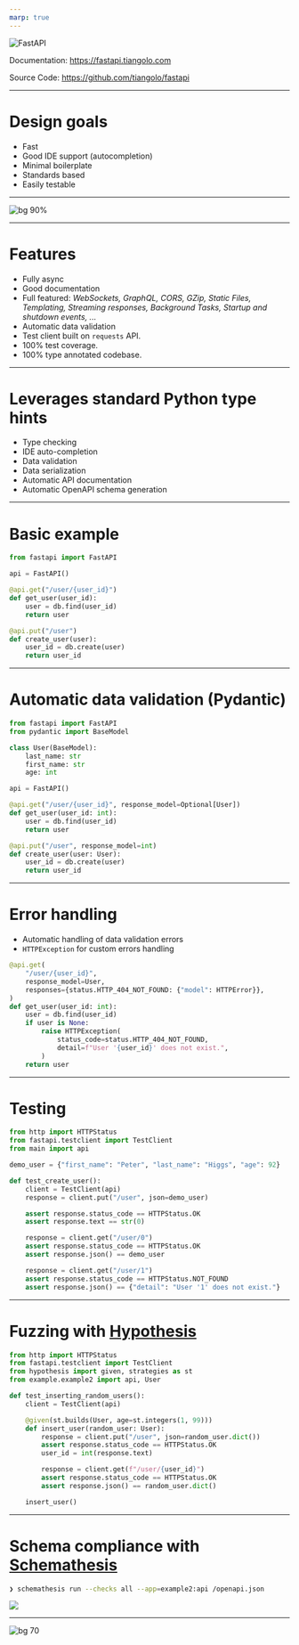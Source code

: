 ```yaml
---
marp: true
---
```


![FastAPI](assets/fastapi_logo.png)


Documentation: https://fastapi.tiangolo.com

Source Code: https://github.com/tiangolo/fastapi

---

# Design goals

- Fast
- Good IDE support (autocompletion)
- Minimal boilerplate
- Standards based
- Easily testable
---

![bg 90%](assets/architecture.drawio.svg)

---

# Features

- Fully async
- Good documentation
- Full featured:
  *WebSockets, GraphQL, CORS, GZip, Static Files, Templating, Streaming responses, Background Tasks, Startup and shutdown events, ...*
- Automatic data validation
- Test client built on `requests` API.
- 100% test coverage.
- 100% type annotated codebase.

---

# Leverages standard Python type hints

- Type checking
- IDE auto-completion
- Data validation
- Data serialization
- Automatic API documentation
- Automatic OpenAPI schema generation

---

# Basic example

```python
from fastapi import FastAPI

api = FastAPI()

@api.get("/user/{user_id}")
def get_user(user_id):
    user = db.find(user_id)
    return user

@api.put("/user")
def create_user(user):
    user_id = db.create(user)
    return user_id
```

---

# Automatic data validation (Pydantic)

```python
from fastapi import FastAPI
from pydantic import BaseModel

class User(BaseModel):
    last_name: str
    first_name: str
    age: int

api = FastAPI()

@api.get("/user/{user_id}", response_model=Optional[User])
def get_user(user_id: int):
    user = db.find(user_id)
    return user

@api.put("/user", response_model=int)
def create_user(user: User):
    user_id = db.create(user)
    return user_id
```

---

# Error handling

- Automatic handling of data validation errors
- `HTTPException` for custom errors handling

```python
@api.get(
    "/user/{user_id}",
    response_model=User,
    responses={status.HTTP_404_NOT_FOUND: {"model": HTTPError}},
)
def get_user(user_id: int):
    user = db.find(user_id)
    if user is None:
        raise HTTPException(
            status_code=status.HTTP_404_NOT_FOUND,
            detail=f"User '{user_id}' does not exist.",
        )
    return user
```

---

# Testing

```python
from http import HTTPStatus
from fastapi.testclient import TestClient
from main import api

demo_user = {"first_name": "Peter", "last_name": "Higgs", "age": 92}

def test_create_user():
    client = TestClient(api)
    response = client.put("/user", json=demo_user)

    assert response.status_code == HTTPStatus.OK
    assert response.text == str(0)

    response = client.get("/user/0")
    assert response.status_code == HTTPStatus.OK
    assert response.json() == demo_user

    response = client.get("/user/1")
    assert response.status_code == HTTPStatus.NOT_FOUND
    assert response.json() == {"detail": "User '1' does not exist."}
```

---

# Fuzzing with [Hypothesis](https://hypothesis.readthedocs.io)

```python
from http import HTTPStatus
from fastapi.testclient import TestClient
from hypothesis import given, strategies as st
from example.example2 import api, User

def test_inserting_random_users():
    client = TestClient(api)

    @given(st.builds(User, age=st.integers(1, 99)))
    def insert_user(random_user: User):
        response = client.put("/user", json=random_user.dict())
        assert response.status_code == HTTPStatus.OK
        user_id = int(response.text)

        response = client.get(f"/user/{user_id}")
        assert response.status_code == HTTPStatus.OK
        assert response.json() == random_user.dict()

    insert_user()
```

---

# Schema compliance with [Schemathesis](https://schemathesis.readthedocs.io)

```bash
❯ schemathesis run --checks all --app=example2:api /openapi.json
```

![](assets/schemathesis.png)

---

![bg 70](assets/example.svg)
